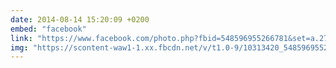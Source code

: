 ```yaml
---
date: 2014-08-14 15:20:09 +0200
embed: "facebook"
link: "https://www.facebook.com/photo.php?fbid=548596955266781&set=a.272256412900838.68734.100003494449349&type=3&theater"
img: "https://scontent-waw1-1.xx.fbcdn.net/v/t1.0-9/10313420_548596955266781_5340865574100369550_n.jpg?oh=6765a2e110e4600c867086f76de3b053&oe=599810F3"
---
```

